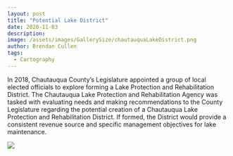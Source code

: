 ```yaml
---
layout: post
title: "Potential Lake District"
date: 2020-11-03
description: 
image: /assets/images/GallerySize/chautauquaLakeDistrict.png
author: Brendan Cullen
tags:
  - Cartography
---
```


In 2018, Chautauqua County’s Legislature appointed a group of local elected officials to explore forming a Lake Protection and Rehabilitation District. The Chautauqua Lake Protection and Rehabilitation Agency was tasked with evaluating needs and making recommendations to the County Legislature regarding the potential creation of a Chautauqua Lake Protection and Rehabilitation District. If formed, the District would provide a consistent revenue source and specific management objectives for lake maintenance.

![](/assets/images/OriginalSize/chautauquaLakeDistrict.png)